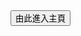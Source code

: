 <html id="2">
    <hesd>
        <mata charset="utf-8"></mata>
        <title>歡迎蒞臨</title>
    </hesd>
    <body id="1">
        <a href="練習.htm"><button>由此進入主頁</button></a>
    </body>
    <script>
    function a(){
        alert ("歡迎蒞臨");
    }
    console.log(a());
    </script>
    <script type="text/javascript" src="練習.js"></script>
</html>

